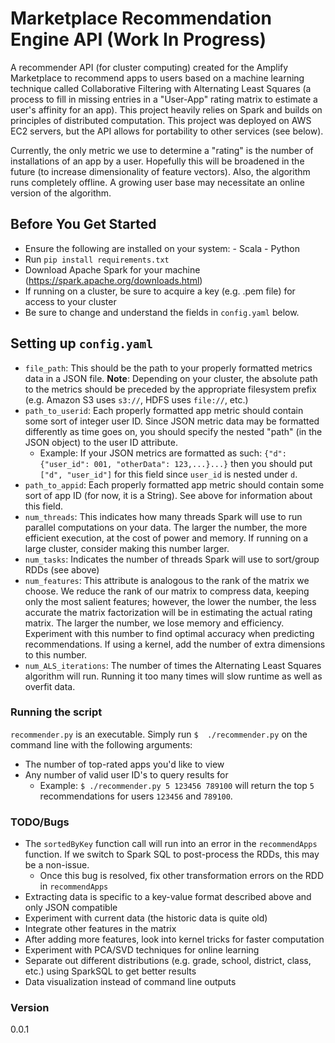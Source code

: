 # Marketplace Recommendation Engine API (Work In Progress)

A recommender API (for cluster computing) created for the Amplify Marketplace to recommend apps to users based on a machine learning technique called Collaborative Filtering with Alternating Least Squares (a process to fill in missing entries in a "User-App" rating matrix to estimate a user's affinity for an app). This project heavily relies on Spark and builds on principles of distributed computation. This project was deployed on AWS EC2 servers, but the API allows for portability to other services (see below).

Currently, the only metric we use to determine a "rating" is the number of installations of an app by a user. Hopefully this will be broadened in the future (to increase dimensionality of feature vectors). Also, the algorithm runs completely offline. A growing user base may necessitate an online version of the algorithm.

## Before You Get Started
 - Ensure the following are installed on your system:
       - Scala
       - Python
 - Run `pip install requirements.txt`
 - Download Apache Spark for your machine (https://spark.apache.org/downloads.html)
 - If running on a cluster, be sure to acquire a key (e.g. .pem file) for access to your cluster
 - Be sure to change and understand the fields in `config.yaml` below.

## Setting up `config.yaml`
- `file_path`: This should be the path to your properly formatted metrics data in a JSON file. **Note**: Depending on your cluster, the absolute path to the metrics should be preceded by the appropriate filesystem prefix (e.g. Amazon S3 uses `s3://`, HDFS uses `file://`, etc.)
- `path_to_userid`: Each properly formatted app metric should contain some sort of integer user ID. Since JSON metric data may be formatted differently as time goes on, you should specify the nested "path" (in the JSON object) to the user ID attribute.
    - Example: If your JSON metrics are formatted as such:
 `{"d":{"user_id": 001, "otherData": 123,...}...}` then you should put `["d", "user_id"]` for this field since `user_id` is nested under `d`.
- `path_to_appid`: Each properly formatted app metric should contain some sort of app ID (for now, it is a String). See above for information about this field.
- `num_threads`: This indicates how many threads Spark will use to run parallel computations on your data. The larger the number, the more efficient execution, at the cost of power and memory. If running on a large cluster, consider making this number larger.
- `num_tasks`: Indicates the number of threads Spark will use to sort/group RDDs (see above)
- `num_features`: This attribute is analogous to the rank of the matrix we choose. We reduce the rank of our matrix to compress data, keeping only the most salient features; however, the lower the number, the less accurate the matrix factorization will be in estimating the actual rating matrix. The larger the number, we lose memory and efficiency. Experiment with this number to find optimal accuracy when predicting recommendations. If using a kernel, add the number of extra dimensions to this number.
- `num_ALS_iterations`: The number of times the Alternating Least Squares algorithm will run. Running it too many times will slow runtime as well as overfit data.

### Running the script
`recommender.py` is an executable. Simply run `$  ./recommender.py` on the command line with the following arguments:
- The number of top-rated apps you'd like to view
- Any number of valid user ID's to query results for
    * Example: `$ ./recommender.py 5 123456 789100` will return the top `5` recommendations for users `123456` and `789100`.

### TODO/Bugs
- The `sortedByKey` function call will run into an error in the `recommendApps` function. If we switch to Spark SQL to post-process the RDDs, this may be a non-issue.
    - Once this bug is resolved, fix other transformation errors on the RDD in `recommendApps`
- Extracting data is specific to a key-value format described above and only JSON compatible
- Experiment with current data (the historic data is quite old)
- Integrate other features in the matrix
- After adding more features, look into kernel tricks for faster computation
- Experiment with PCA/SVD techniques for online learning
- Separate out different distributions (e.g. grade, school, district, class, etc.) using SparkSQL to get better results
- Data visualization instead of command line outputs

### Version
0.0.1
